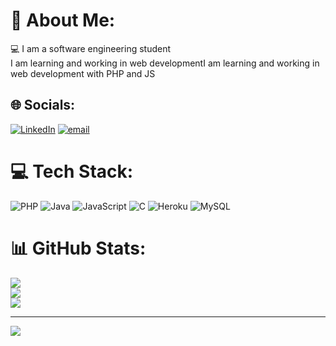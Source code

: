 # 💫 About Me:
💻 I am a software engineering student <br>I am learning and working in web developmentI am learning and working in web development with PHP and JS


## 🌐 Socials:
[![LinkedIn](https://img.shields.io/badge/LinkedIn-%230077B5.svg?logo=linkedin&logoColor=white)](https://linkedin.com/in/https://www.linkedin.com/in/luis-parra-8b8b25242/) [![email](https://img.shields.io/badge/Email-D14836?logo=gmail&logoColor=white)](mailto:luisparradev@proton.me) 

# 💻 Tech Stack:
![PHP](https://img.shields.io/badge/php-%23777BB4.svg?style=for-the-badge&logo=php&logoColor=white) ![Java](https://img.shields.io/badge/java-%23ED8B00.svg?style=for-the-badge&logo=openjdk&logoColor=white) ![JavaScript](https://img.shields.io/badge/javascript-%23323330.svg?style=for-the-badge&logo=javascript&logoColor=%23F7DF1E) ![C](https://img.shields.io/badge/c-%2300599C.svg?style=for-the-badge&logo=c&logoColor=white) ![Heroku](https://img.shields.io/badge/heroku-%23430098.svg?style=for-the-badge&logo=heroku&logoColor=white) ![MySQL](https://img.shields.io/badge/mysql-4479A1.svg?style=for-the-badge&logo=mysql&logoColor=white)
# 📊 GitHub Stats:
![](https://github-readme-stats.vercel.app/api?username=LuisParra117&theme=radical&hide_border=false&include_all_commits=false&count_private=false)<br/>
![](https://github-readme-streak-stats.herokuapp.com/?user=LuisParra117&theme=radical&hide_border=false)<br/>
![](https://github-readme-stats.vercel.app/api/top-langs/?username=LuisParra117&theme=radical&hide_border=false&include_all_commits=false&count_private=false&layout=compact)

---
[![](https://visitcount.itsvg.in/api?id=LuisParra117&icon=0&color=0)](https://visitcount.itsvg.in)

<!-- Proudly created with GPRM ( https://gprm.itsvg.in ) -->

